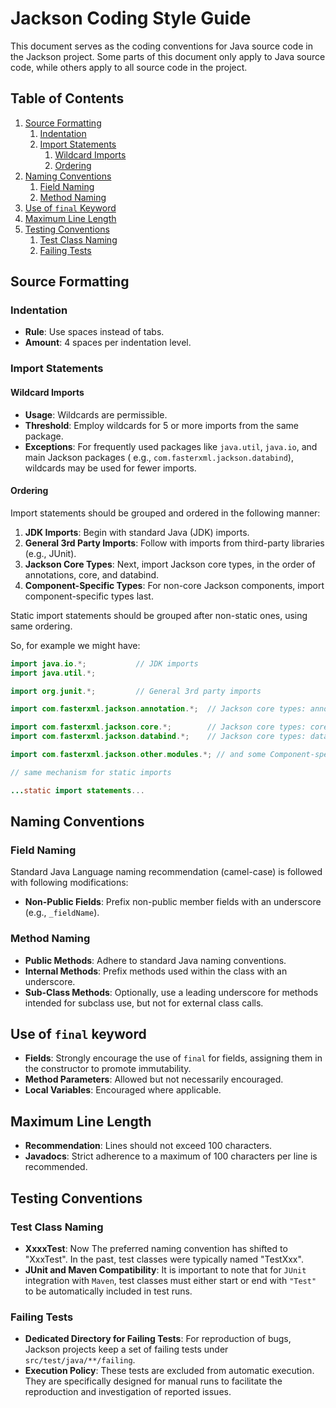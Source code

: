 # Jackson Coding Style Guide

This document serves as the coding conventions for Java source code in the Jackson project.
Some parts of this document only apply to Java source code, while others apply to all source code in the project.

## Table of Contents

1. [Source Formatting](#source-formatting)
    1. [Indentation](#indentation)
    2. [Import Statements](#import-statements)
        1. [Wildcard Imports](#wildcard-imports)
        2. [Ordering](#ordering)
2. [Naming Conventions](#naming-conventions)
    1. [Field Naming](#field-naming)
    2. [Method Naming](#method-naming)
3. [Use of `final` Keyword](#use-of-final-keyword)
4. [Maximum Line Length](#maximum-line-length)
5. [Testing Conventions](#testing-conventions)
    1. [Test Class Naming](#test-class-naming)
    2. [Failing Tests](#failing-tests)

## Source Formatting

### Indentation

- **Rule**: Use spaces instead of tabs.
- **Amount**: 4 spaces per indentation level.

### Import Statements

#### Wildcard Imports

- **Usage**: Wildcards are permissible.
- **Threshold**: Employ wildcards for 5 or more imports from the same package.
- **Exceptions**: For frequently used packages like `java.util`, `java.io`, and main Jackson packages (
  e.g., `com.fasterxml.jackson.databind`), wildcards may be used for fewer imports.

#### Ordering

Import statements should be grouped and ordered in the following manner:

1. **JDK Imports**: Begin with standard Java (JDK) imports.
2. **General 3rd Party Imports**: Follow with imports from third-party libraries (e.g., JUnit).
3. **Jackson Core Types**: Next, import Jackson core types, in the order of annotations, core, and databind.
4. **Component-Specific Types**: For non-core Jackson components, import component-specific types last.

Static import statements should be grouped after non-static ones, using same ordering.

So, for example we might have:

```java
import java.io.*;           // JDK imports
import java.util.*;

import org.junit.*;         // General 3rd party imports

import com.fasterxml.jackson.annotation.*;  // Jackson core types: annotations

import com.fasterxml.jackson.core.*;        // Jackson core types: core
import com.fasterxml.jackson.databind.*;    // Jackson core types: databind

import com.fasterxml.jackson.other.modules.*; // and some Component-specific imports (if any)

// same mechanism for static imports

...static import statements...
```

## Naming Conventions

### Field Naming

Standard Java Language naming recommendation (camel-case) is followed with following modifications:

- **Non-Public Fields**: Prefix non-public member fields with an underscore (e.g., `_fieldName`).

### Method Naming

- **Public Methods**: Adhere to standard Java naming conventions.
- **Internal Methods**: Prefix methods used within the class with an underscore.
- **Sub-Class Methods**: Optionally, use a leading underscore for methods intended for subclass use, but not for
  external class calls.

## Use of `final` keyword

- **Fields**: Strongly encourage the use of `final` for fields, assigning them in the constructor to promote
  immutability.
- **Method Parameters**: Allowed but not necessarily encouraged.
- **Local Variables**: Encouraged where applicable.

## Maximum Line Length

- **Recommendation**: Lines should not exceed 100 characters.
- **Javadocs**: Strict adherence to a maximum of 100 characters per line is recommended.

## Testing Conventions

### Test Class Naming

- **XxxxTest**: Now The preferred naming convention has shifted to "XxxTest". In the past, test classes were typically
  named "TestXxx".
- **JUnit and Maven Compatibility**: It is important to note that for `JUnit` integration with `Maven`, test classes
  must
  either start or end with `"Test"` to be automatically included in test runs.

### Failing Tests

- **Dedicated Directory for Failing Tests**: For reproduction of bugs, Jackson projects keep a set of failing tests
  under `src/test/java/**/failing`.
- **Execution Policy**: These tests are excluded from automatic execution. They are specifically designed for manual
  runs to facilitate the reproduction and investigation of reported issues.
